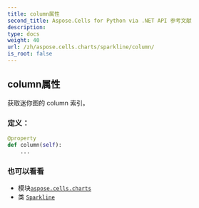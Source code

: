 ```yaml
---
title: column属性
second_title: Aspose.Cells for Python via .NET API 参考文献
description:
type: docs
weight: 40
url: /zh/aspose.cells.charts/sparkline/column/
is_root: false
---
```

## column属性

获取迷你图的 column 索引。
### 定义：
```python
@property
def column(self):
    ...
```

### 也可以看看
* 模块[`aspose.cells.charts`](../../)
* 类 [`Sparkline`](/cells/python-net/zh/aspose.cells.charts/sparkline)
